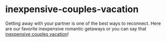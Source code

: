 # inexpensive-couples-vacation
Getting away with your partner is one of the best ways to reconnect. Here are our favorite inexpensive romantic getaways or you can say that  [inexpensive couples vacation](https://www.travlisto.com/inexpensive-weekend-getaway-near-me-couples-usa/)!
